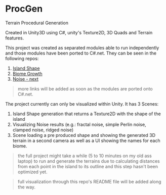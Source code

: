 # ProcGen

Terrain Procedural Generation

Created in Unity3D using C#, unity's Texture2D, 3D Quads and Terrain features.

This project was created as separated modules able to run independently and those modules have been ported to C#.net. They can be seen in the following repos:

1. [Island Shape](https://github.com/brunorc93/islandShapeGen.net)  
1. [Biome Growth](https://github.com/brunorc93/BiomeGrowth.net)  
3. [Noise - next](https://github.com/brunorc93/noise)  
> more links will be added as soon as the modules are ported onto C#.net.  

The project currently can only be visualized within Unity. It has 3 Scenes:
1. Island Shape generation that returns a Texture2D with the shape of the island  
1. Visualizing Noise results (e.g.: fractal noise, simple Perlin noise, clamped noise, ridged noise)
1. Scene loading a pre produced shape and showing the generated 3D terrain in a second camera as well as a UI showing the names for each biome.
> the full project might take a while (5 to 10 minutes on my old ass laptop) to run and generate the terrains due to calculating distances from each point in the island to its outline and this step hasn't been optimized yet.

> full visualization through this repo's README file will be added along the way.
